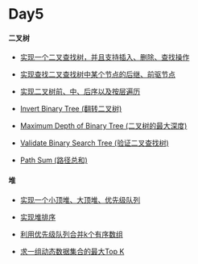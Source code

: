 # Day5

#### 二叉树

- [实现一个二叉查找树，并且支持插入、删除、查找操作]()

- [实现查找二叉查找树中某个节点的后继、前驱节点]()

- [实现二叉树前、中、后序以及按层遍历]()

- [Invert Binary Tree (翻转二叉树)]()

- [Maximum Depth of Binary Tree (二叉树的最大深度)]()

- [Validate Binary Search Tree (验证二叉查找树)]()

- [Path Sum (路径总和)]()


#### 堆

- [实现一个小顶堆、大顶堆、优先级队列]()

- [实现堆排序]()

- [利用优先级队列合并k个有序数组]()

- [求一组动态数据集合的最大Top K]()
